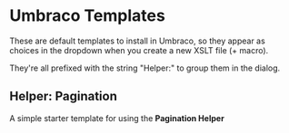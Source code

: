 # Umbraco Templates

These are default templates to install in Umbraco, so they appear as choices in the dropdown when you create a new XSLT file (+ macro).

They're all prefixed with the string "Helper:" to group them in the dialog.

## Helper: Pagination

A simple starter template for using the **Pagination Helper**